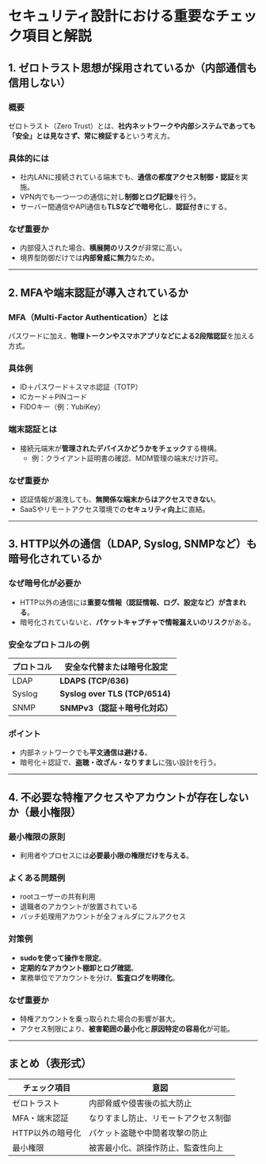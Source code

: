 # セキュリティ設計における重要なチェック項目と解説

##  1. ゼロトラスト思想が採用されているか（内部通信も信用しない）

###  概要
ゼロトラスト（Zero Trust）とは、**社内ネットワークや内部システムであっても「安全」とは見なさず、常に検証する**という考え方。

###  具体的には
- 社内LANに接続されている端末でも、**通信の都度アクセス制御・認証**を実施。
- VPN内でも一つ一つの通信に対し**制御とログ記録**を行う。
- サーバー間通信やAPI通信も**TLSなどで暗号化**し、**認証付き**にする。

###  なぜ重要か
- 内部侵入された場合、**横展開のリスク**が非常に高い。
- 境界型防御だけでは**内部脅威に無力**なため。

---

##  2. MFAや端末認証が導入されているか

###  MFA（Multi-Factor Authentication）とは
パスワードに加え、**物理トークンやスマホアプリなどによる2段階認証**を加える方式。

###  具体例
- ID＋パスワード＋スマホ認証（TOTP）
- ICカード＋PINコード
- FIDOキー（例：YubiKey）

### 端末認証とは
- 接続元端末が**管理されたデバイスかどうかをチェック**する機構。
  - 例：クライアント証明書の確認、MDM管理の端末だけ許可。

###  なぜ重要か
- 認証情報が漏洩しても、**無関係な端末からはアクセスできない**。
- SaaSやリモートアクセス環境での**セキュリティ向上**に直結。

---

##  3. HTTP以外の通信（LDAP, Syslog, SNMPなど）も暗号化されているか

###  なぜ暗号化が必要か
- HTTP以外の通信には**重要な情報（認証情報、ログ、設定など）が含まれる**。
- 暗号化されていないと、**パケットキャプチャで情報漏えいのリスク**がある。

###  安全なプロトコルの例
| プロトコル | 安全な代替または暗号化設定 |
|------------|-----------------------------|
| LDAP       | **LDAPS (TCP/636)**         |
| Syslog     | **Syslog over TLS (TCP/6514)** |
| SNMP       | **SNMPv3（認証＋暗号化対応）** |

###  ポイント
- 内部ネットワークでも**平文通信は避ける**。
- 暗号化＋認証で、**盗聴・改ざん・なりすまし**に強い設計を行う。

---

##  4. 不必要な特権アクセスやアカウントが存在しないか（最小権限）

###  最小権限の原則
- 利用者やプロセスには**必要最小限の権限だけを与える**。

###  よくある問題例
- rootユーザーの共有利用
- 退職者のアカウントが放置されている
- バッチ処理用アカウントが全フォルダにフルアクセス

###  対策例
- **sudoを使って操作を限定**。
- **定期的なアカウント棚卸とログ確認**。
- 業務単位でアカウントを分け、**監査ログを明確化**。

### なぜ重要か
- 特権アカウントを乗っ取られた場合の影響が甚大。
- アクセス制限により、**被害範囲の最小化**と**原因特定の容易化**が可能。

---

## まとめ（表形式）

| チェック項目 | 意図 |
|--------------|------|
| ゼロトラスト | 内部脅威や侵害後の拡大防止 |
| MFA・端末認証 | なりすまし防止、リモートアクセス制御 |
| HTTP以外の暗号化 | パケット盗聴や中間者攻撃の防止 |
| 最小権限 | 被害最小化、誤操作防止、監査性向上 |

